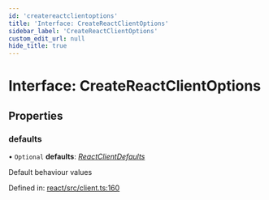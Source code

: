 ```yaml
---
id: 'createreactclientoptions'
title: 'Interface: CreateReactClientOptions'
sidebar_label: 'CreateReactClientOptions'
custom_edit_url: null
hide_title: true
---
```


# Interface: CreateReactClientOptions

## Properties

### defaults

• `Optional` **defaults**: [_ReactClientDefaults_](reactclientdefaults.md)

Default behaviour values

Defined in: [react/src/client.ts:160](https://github.com/PabloSzx/gqless/blob/master/packages/react/src/client.ts#L160)
